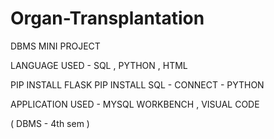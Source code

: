 # Organ-Transplantation
 DBMS MINI PROJECT

 LANGUAGE USED - SQL , PYTHON , HTML

 PIP INSTALL FLASK
 PIP INSTALL SQL - CONNECT - PYTHON

 APPLICATION USED - MYSQL WORKBENCH , VISUAL CODE

( DBMS - 4th sem )
